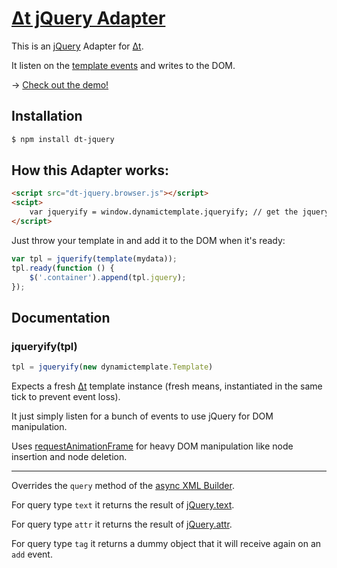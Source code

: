 # [Δt jQuery Adapter](https://github.com/dodo/node-dt-jquery/)

This is an [jQuery](http://jquery.com/) Adapter for [Δt](http://dodo.github.com/node-dynamictemplate/).

It listen on the [template events](http://dodo.github.com/node-asyncxml/) and writes to the DOM.

→ [Check out the demo!](http://dodo.github.com/node-dynamictemplate/example/list.html)

## Installation

```bash
$ npm install dt-jquery
```

## How this Adapter works:

```html
<script src="dt-jquery.browser.js"></script>
<scipt>
    var jqueryify = window.dynamictemplate.jqueryify; // get the jquery adapter
</script>
```

Just throw your template in and add it to the DOM when it's ready:

```javascript
var tpl = jquerify(template(mydata));
tpl.ready(function () {
    $('.container').append(tpl.jquery);
});
```

## Documentation

### jqueryify(tpl)

```javascript
tpl = jqueryify(new dynamictemplate.Template)
```
Expects a fresh [Δt](http://dodo.github.com/node-dynamictemplate/) template instance (fresh means, instantiated in the same tick to prevent event loss).

It just simply listen for a bunch of events to use jQuery for DOM manipulation.

Uses [requestAnimationFrame](http://paulirish.com/2011/requestanimationframe-for-smart-animating/) for heavy DOM manipulation like node insertion and node deletion.

----

Overrides the `query` method of the [async XML Builder](http://dodo.github.com/node-asyncxml/).

For query type `text` it returns the result of [jQuery.text](http://api.jquery.com/text/).

For query type `attr` it returns the result of [jQuery.attr](http://api.jquery.com/attr/).

For query type `tag` it returns a dummy object that it will receive again on an `add` event.
